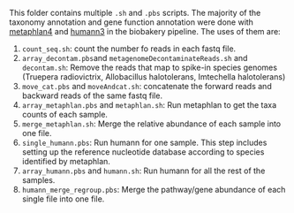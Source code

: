 This folder contains multiple `.sh` and `.pbs` scripts. The majority of the taxonomy annotation and gene function annotation were done with [metaphlan4](https://huttenhower.sph.harvard.edu/metaphlan/) and [humann3](https://huttenhower.sph.harvard.edu/humann/) in the biobakery pipeline. The uses of them are:

1. `count_seq.sh`: count the number fo reads in each fastq file.
2. `array_decontam.pbs`and `metagenomeDecontaminateReads.sh` and `decontam.sh`: Remove the reads that map to spike-in species genomes (Truepera radiovictrix, Allobacillus halotolerans, Imtechella halotolerans)
3. `move_cat.pbs` and `moveAndcat.sh`: concatenate the forward reads and backward reads of the same fastq file.
4. `array_metaphlan.pbs` and `metaphlan.sh`: Run metaphlan to get the taxa counts of each sample.
5. `merge_metaphlan.sh`: Merge the relative abundance of each sample into one file.
6. `single_humann.pbs`: Run humann for one sample. This step includes setting up the reference nucleotide database according to species identified by metaphlan.
7. `array_humann.pbs` and `humann.sh`: Run humann for all the rest of the samples.
8. `humann_merge_regroup.pbs`: Merge the pathway/gene abundance of each single file into one file.
